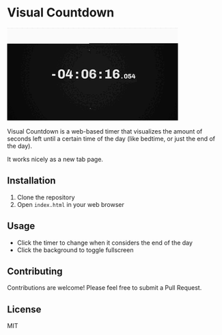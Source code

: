 # Visual Countdown

![Visual Countdown](./docs/example.gif)

Visual Countdown is a web-based timer that visualizes the amount of seconds left until a certain time of the day (like bedtime, or just the end of the day).

It works nicely as a new tab page.

## Installation

1. Clone the repository
2. Open `index.html` in your web browser

## Usage

- Click the timer to change when it considers the end of the day
- Click the background to toggle fullscreen

## Contributing

Contributions are welcome! Please feel free to submit a Pull Request.

## License

MIT